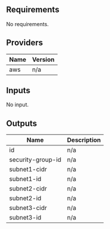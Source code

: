 ## Requirements

No requirements.

## Providers

| Name | Version |
|------|---------|
| aws | n/a |

## Inputs

No input.

## Outputs

| Name | Description |
|------|-------------|
| id | n/a |
| security-group-id | n/a |
| subnet1-cidr | n/a |
| subnet1-id | n/a |
| subnet2-cidr | n/a |
| subnet2-id | n/a |
| subnet3-cidr | n/a |
| subnet3-id | n/a |


